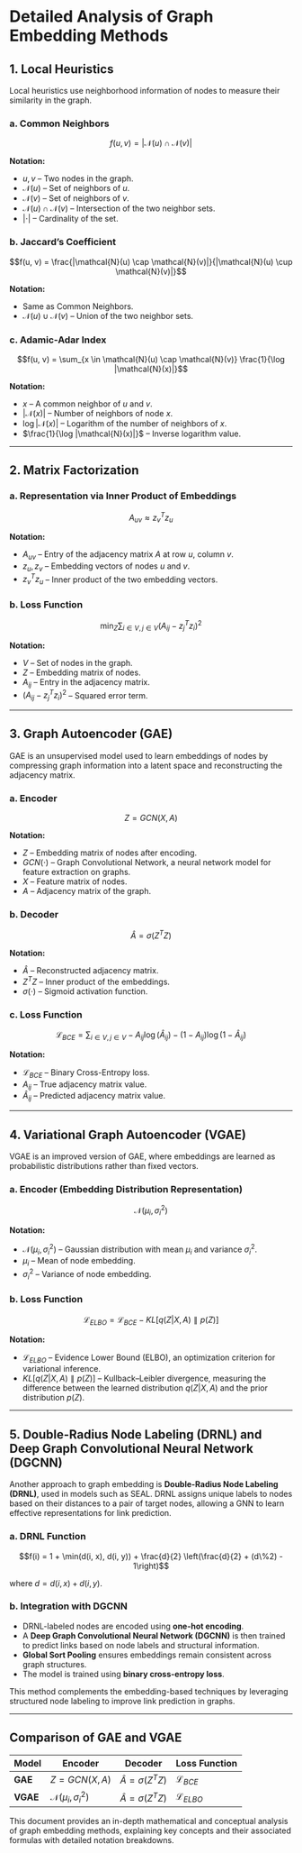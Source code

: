 # **Detailed Analysis of Graph Embedding Methods**

## 1. Local Heuristics
Local heuristics use neighborhood information of nodes to measure their similarity in the graph.

### **a. Common Neighbors**
```math
f(u, v) = |\mathcal{N}(u) \cap \mathcal{N}(v)|
```
**Notation:**
- $u, v$ – Two nodes in the graph.
- $\mathcal{N}(u)$ – Set of neighbors of $u$.
- $\mathcal{N}(v)$ – Set of neighbors of $v$.
- $\mathcal{N}(u) \cap \mathcal{N}(v)$ – Intersection of the two neighbor sets.
- $| \cdot |$ – Cardinality of the set.

### **b. Jaccard’s Coefficient**
```math
f(u, v) = \frac{|\mathcal{N}(u) \cap \mathcal{N}(v)|}{|\mathcal{N}(u) \cup \mathcal{N}(v)|}
```
**Notation:**
- Same as Common Neighbors.
- $\mathcal{N}(u) \cup \mathcal{N}(v)$ – Union of the two neighbor sets.

### **c. Adamic-Adar Index**
```math
f(u, v) = \sum_{x \in \mathcal{N}(u) \cap \mathcal{N}(v)} \frac{1}{\log |\mathcal{N}(x)|}
```
**Notation:**
- $x$ – A common neighbor of $u$ and $v$.
- $|\mathcal{N}(x)|$ – Number of neighbors of node $x$.
- $\log |\mathcal{N}(x)|$ – Logarithm of the number of neighbors of $x$.
- $\frac{1}{\log |\mathcal{N}(x)|}$ – Inverse logarithm value.

---

## 2. Matrix Factorization
### **a. Representation via Inner Product of Embeddings**
```math
A_{uv} \approx z_v^T z_u
```
**Notation:**
- $A_{uv}$ – Entry of the adjacency matrix $A$ at row $u$, column $v$.
- $z_u, z_v$ – Embedding vectors of nodes $u$ and $v$.
- $z_v^T z_u$ – Inner product of the two embedding vectors.

### **b. Loss Function**
```math
\min_{Z} \sum_{i \in V, j \in V} (A_{ij} - z_j^T z_i)^2
```
**Notation:**
- $V$ – Set of nodes in the graph.
- $Z$ – Embedding matrix of nodes.
- $A_{ij}$ – Entry in the adjacency matrix.
- $(A_{ij} - z_j^T z_i)^2$ – Squared error term.

---

## 3. Graph Autoencoder (GAE)
GAE is an unsupervised model used to learn embeddings of nodes by compressing graph information into a latent space and reconstructing the adjacency matrix.

### **a. Encoder**
```math
Z = GCN(X, A)
```
**Notation:**
- $Z$ – Embedding matrix of nodes after encoding.
- $GCN(\cdot)$ – Graph Convolutional Network, a neural network model for feature extraction on graphs.
- $X$ – Feature matrix of nodes.
- $A$ – Adjacency matrix of the graph.

### **b. Decoder**
```math
\hat{A} = \sigma(Z^T Z)
```
**Notation:**
- $\hat{A}$ – Reconstructed adjacency matrix.
- $Z^T Z$ – Inner product of the embeddings.
- $\sigma(\cdot)$ – Sigmoid activation function.

### **c. Loss Function**
```math
\mathcal{L}_{BCE} = \sum_{i \in V, j \in V} -A_{ij} \log(\hat{A}_{ij}) - (1 - A_{ij}) \log(1 - \hat{A}_{ij})
```
**Notation:**
- $\mathcal{L}_{BCE}$ – Binary Cross-Entropy loss.
- $A_{ij}$ – True adjacency matrix value.
- $\hat{A}_{ij}$ – Predicted adjacency matrix value.

---

## 4. Variational Graph Autoencoder (VGAE)
VGAE is an improved version of GAE, where embeddings are learned as probabilistic distributions rather than fixed vectors.

### **a. Encoder (Embedding Distribution Representation)**
```math
\mathcal{N}(\mu_i, \sigma_i^2)
```
**Notation:**
- $\mathcal{N}(\mu_i, \sigma_i^2)$ – Gaussian distribution with mean $\mu_i$ and variance $\sigma_i^2$.
- $\mu_i$ – Mean of node embedding.
- $\sigma_i^2$ – Variance of node embedding.

### **b. Loss Function**
```math
\mathcal{L}_{ELBO} = \mathcal{L}_{BCE} - KL[q(Z|X, A) \parallel p(Z)]
```
**Notation:**
- $\mathcal{L}_{ELBO}$ – Evidence Lower Bound (ELBO), an optimization criterion for variational inference.
- $KL[q(Z|X, A) \parallel p(Z)]$ – Kullback–Leibler divergence, measuring the difference between the learned distribution $q(Z|X, A)$ and the prior distribution $p(Z)$.

---

## **5. Double-Radius Node Labeling (DRNL) and Deep Graph Convolutional Neural Network (DGCNN)**
Another approach to graph embedding is **Double-Radius Node Labeling (DRNL)**, used in models such as SEAL. DRNL assigns unique labels to nodes based on their distances to a pair of target nodes, allowing a GNN to learn effective representations for link prediction.

### **a. DRNL Function**
```math
f(i) = 1 + \min(d(i, x), d(i, y)) + \frac{d}{2} \left(\frac{d}{2} + (d\%2) - 1\right)
```
where $d = d(i, x) + d(i, y)$.

### **b. Integration with DGCNN**
- DRNL-labeled nodes are encoded using **one-hot encoding**.
- A **Deep Graph Convolutional Neural Network (DGCNN)** is then trained to predict links based on node labels and structural information.
- **Global Sort Pooling** ensures embeddings remain consistent across graph structures.
- The model is trained using **binary cross-entropy loss**.

This method complements the embedding-based techniques by leveraging structured node labeling to improve link prediction in graphs.

---

## **Comparison of GAE and VGAE**

| Model | Encoder | Decoder | Loss Function |
|-------|--------|---------|--------------|
| **GAE** | $Z = GCN(X, A)$ | $\hat{A} = \sigma(Z^T Z)$ | $\mathcal{L}_{BCE}$ |
| **VGAE** | $\mathcal{N}(\mu_i, \sigma_i^2)$ | $\hat{A} = \sigma(Z^T Z)$ | $\mathcal{L}_{ELBO}$ |

This document provides an in-depth mathematical and conceptual analysis of graph embedding methods, explaining key concepts and their associated formulas with detailed notation breakdowns.

